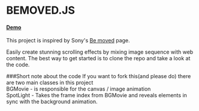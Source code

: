 BEMOVED.JS
========
 
#### [Demo](http://apps.tweecode.com/custom/scrolltest/)
This project is inspired by Sony's [Be moved](http://www.sony.com/be-moved/) page.

Easily create stunning scrolling effects by mixing image sequence with web content. The best way to get started is to clone the repo and take a look at the code.

###Short note about the code
If you want to fork this(and please do) there are two main classes in this project  
BGMovie - is responsible for the canvas / image animation  
SpotLight - Takes the frame index from BGMovie and reveals elements in sync with the background animation.
